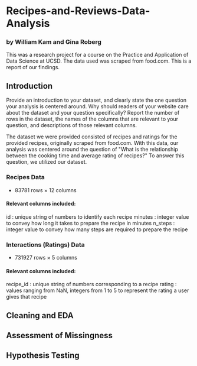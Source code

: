 # Recipes-and-Reviews-Data-Analysis
### by William Kam and Gina Roberg

This was a research project for a course on the Practice and Application of Data Science at UCSD.  The data used was scraped from food.com.  This is a report of our findings.

## Introduction
Provide an introduction to your dataset, and clearly state the one question your analysis is centered around. Why should readers of your website care about the dataset and your question specifically? Report the number of rows in the dataset, the names of the columns that are relevant to your question, and descriptions of those relevant columns.

The dataset we were provided consisted of recipes and ratings for the provided recipes, originally scraped from food.com.  With this data, our analysis was centered around the question of "What is the relationship between the cooking time and average rating of recipes?"  To answer this question, we utilized our dataset. 

### Recipes Data 
- 83781 rows × 12 columns

#### Relevant columns included: 
id
: unique string of numbers to identify each recipe
minutes
: integer value to convey how long it takes to prepare the recipe in minutes
n_steps
: integer value to convey how many steps are required to prepare the recipe



### Interactions (Ratings) Data
- 731927 rows × 5 columns

#### Relevant columns included:
recipe_id
: unique string of numbers corresponding to a recipe
rating
: values ranging from NaN, integers from 1 to 5 to represent the rating a user gives that recipe


## Cleaning and EDA

## Assessment of Missingness

## Hypothesis Testing



